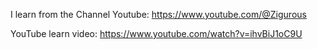 I learn from the Channel Youtube: https://www.youtube.com/@Zigurous

YouTube learn video: https://www.youtube.com/watch?v=ihvBiJ1oC9U